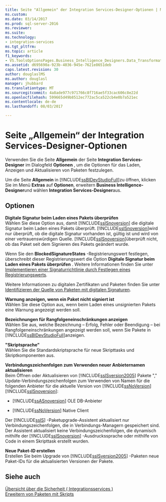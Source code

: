 ```yaml
---
title: Seite "Allgemein" der Integration Services-Designer-Optionen | Microsoft Docs
ms.custom: 
ms.date: 03/14/2017
ms.prod: sql-server-2016
ms.reviewer: 
ms.suite: 
ms.technology:
- integration-services
ms.tgt_pltfrm: 
ms.topic: article
f1_keywords:
- VS.ToolsOptionsPages.Business_Intelligence_Designers.Data_Transformation_Designers.General
ms.assetid: d695690a-923b-4036-945e-7621e8651deb
caps.latest.revision: 30
author: douglaslMS
ms.author: douglasl
manager: jhubbard
ms.translationtype: MT
ms.sourcegitcommit: 4a8ade977c971766c8f716ae5f33cac606c8e22d
ms.openlocfilehash: 599665d49b8512ec772ac5ca522cb4e0b7a521ec
ms.contentlocale: de-de
ms.lasthandoff: 08/03/2017

---
```

# <a name="general-page-of-integration-services-designers-options"></a>Seite „Allgemein“ der Integration Services-Designer-Optionen
  Verwenden Sie die Seite **Allgemein** der Seite **Integration Services-Designer** im Dialogfeld **Optionen** , um die Optionen für das Laden, Anzeigen und Aktualisieren von Paketen festzulegen.  
  
 Um die Seite **Allgemein** in [!INCLUDE[ssBIDevStudioFull](../includes/ssbidevstudiofull-md.md)]zu öffnen, klicken Sie im Menü **Extras** auf **Optionen**, erweitern **Business Intelligence-Designer**und wählen **Integration Services-Designer**aus.  
  
## <a name="options"></a>Optionen  
 **Digitale Signatur beim Laden eines Pakets überprüfen**  
 Wählen Sie diese Option aus, damit [!INCLUDE[ssISnoversion](../includes/ssisnoversion-md.md)] die digitale Signatur beim Laden eines Pakets überprüft. [!INCLUDE[ssISnoversion](../includes/ssisnoversion-md.md)]wird nur überprüft, ob die digitale Signatur vorhanden ist, gültig ist und wird von einer vertrauenswürdigen Quelle. [!INCLUDE[ssISnoversion](../includes/ssisnoversion-md.md)]überprüft nicht, ob das Paket seit dem Signieren des Pakets geändert wurde.  
  
 Wenn Sie den **BlockedSignatureStates** -Registrierungswert festlegen, überschreibt dieser Registrierungswert die Option **Digitale Signatur beim Laden eines Pakets überprüfen** . Weitere Informationen finden Sie unter [Implementieren einer Signaturrichtlinie durch Festlegen eines Registrierungswerts](../integration-services/packages/implement-a-signing-policy-by-setting-a-registry-value.md).  
  
 Weitere Informationen zu digitalen Zertifikaten und Paketen finden Sie unter [Identifizieren der Quelle von Paketen mit digitalen Signaturen](../integration-services/security/identify-the-source-of-packages-with-digital-signatures.md).  
  
 **Warnung anzeigen, wenn ein Paket nicht signiert ist**  
 Wählen Sie diese Option aus, wenn beim Laden eines unsignierten Pakets eine Warnung angezeigt werden soll.  
  
 **Bezeichnungen für Rangfolgeneinschränkungen anzeigen**  
 Wählen Sie aus, welche Bezeichnung – Erfolg, Fehler oder Beendigung – bei Rangfolgeneinschränkungen angezeigt werden soll, wenn Sie Pakete in [!INCLUDE[ssBIDevStudioFull](../includes/ssbidevstudiofull-md.md)]anzeigen.  
  
 **"Skriptsprache"**  
 Wählen Sie die Standardskriptsprache für neue Skripttasks und Skriptkomponenten aus.  
  
 **Verbindungszeichenfolgen zum Verwenden neuer Anbieternamen aktualisieren**  
 Beim Öffnen oder Aktualisieren von [!INCLUDE[ssISversion2005](../includes/ssisversion2005-md.md)] Pakete "," Update-Verbindungszeichenfolgen zum Verwenden von Namen für die folgenden Anbieter für die aktuelle Version von [!INCLUDE[ssNoVersion](../includes/ssnoversion-md.md)] [!INCLUDE[ssISnoversion](../includes/ssisnoversion-md.md)]:  
  
-   [!INCLUDE[ssASnoversion](../includes/ssasnoversion-md.md)] OLE DB-Anbieter  
  
-   [!INCLUDE[ssNoVersion](../includes/ssnoversion-md.md)] Native Client  
  
 Der [!INCLUDE[ssIS](../includes/ssis-md.md)] -Paketupgrade-Assistent aktualisiert nur Verbindungszeichenfolgen, die in Verbindungs-Managern gespeichert sind. Der Assistent aktualisiert keine Verbindungszeichenfolgen, die dynamisch mithilfe der [!INCLUDE[ssISnoversion](../includes/ssisnoversion-md.md)] -Ausdruckssprache oder mithilfe von Code in einem Skripttask erstellt wurden.  
  
 **Neue Paket-ID erstellen**  
 Erstellen Sie beim Upgrade von [!INCLUDE[ssISversion2005](../includes/ssisversion2005-md.md)] -Paketen neue Paket-IDs für die aktualisierten Versionen der Pakete.  
  
## <a name="see-also"></a>Siehe auch  
 [Übersicht über die Sicherheit &#40; Integrationsservices &#41;](../integration-services/security/security-overview-integration-services.md)   
 [Erweitern von Paketen mit Skripts](../integration-services/extending-packages-scripting/extending-packages-with-scripting.md)  
  
  
